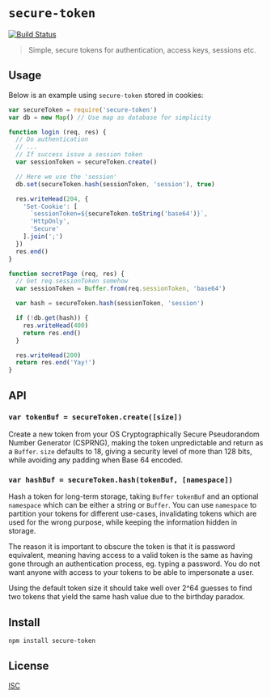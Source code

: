 # `secure-token`

[![Build Status](https://travis-ci.org/emilbayes/secure-token.svg?branch=master)](https://travis-ci.org/emilbayes/secure-token)

> Simple, secure tokens for authentication, access keys, sessions etc.

## Usage

Below is an example using `secure-token` stored in cookies:

```js
var secureToken = require('secure-token')
var db = new Map() // Use map as database for simplicity

function login (req, res) {
  // Do authentication
  // ...
  // If success issue a session token
  var sessionToken = secureToken.create()

  // Here we use the 'session'
  db.set(secureToken.hash(sessionToken, 'session'), true)

  res.writeHead(204, {
    'Set-Cookie': [
      `sessionToken=${secureToken.toString('base64')}`,
      'HttpOnly',
      'Secure'
    ].join(';')
  })
  res.end()
}

function secretPage (req, res) {
  // Get req.sessionToken somehow
  var sessionToken = Buffer.from(req.sessionToken, 'base64')

  var hash = secureToken.hash(sessionToken, 'session')

  if (!db.get(hash)) {
    res.writeHead(400)
    return res.end()
  }

  res.writeHead(200)
  return res.end('Yay!')
}
```

## API

### `var tokenBuf = secureToken.create([size])`

Create a new token from your OS Cryptographically Secure Pseudorandom Number
Generator (CSPRNG), making the token unpredictable and return as a `Buffer`.
`size` defaults to 18, giving a security level of more than 128 bits, while
avoiding any padding when Base 64 encoded.

### `var hashBuf = secureToken.hash(tokenBuf, [namespace])`

Hash a token for long-term storage, taking `Buffer` `tokenBuf` and an optional
`namespace` which can be either a string or `Buffer`. You can use `namespace` to
partition your tokens for different use-cases, invalidating tokens which are
used for the wrong purpose, while keeping the information hidden in storage.

The reason it is important to obscure the token is that it is password
equivalent, meaning having access to a valid token is the same as having gone
through an authentication process, eg. typing a password. You do not want anyone
with access to your tokens to be able to impersonate a user.

Using the default token size it should take well over 2^64 guesses to find two
tokens that yield the same hash value due to the birthday paradox.


## Install

```sh
npm install secure-token
```

## License

[ISC](LICENSE.md)
